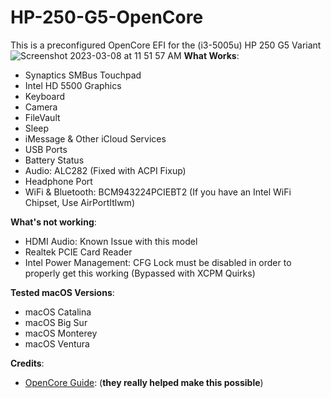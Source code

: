 # HP-250-G5-OpenCore
This is a preconfigured OpenCore EFI for the (i3-5005u) HP 250 G5 Variant
![Screenshot 2023-03-08 at 11 51 57 AM](https://user-images.githubusercontent.com/83425771/223830789-021e2833-6534-4d70-b51d-f0a1f6de5550.png)
**What Works**:
- Synaptics SMBus Touchpad
- Intel HD 5500 Graphics
- Keyboard
- Camera
- FileVault
- Sleep
- iMessage & Other iCloud Services
- USB Ports
- Battery Status
- Audio: ALC282 (Fixed with ACPI Fixup)
- Headphone Port
- WiFi & Bluetooth: BCM943224PCIEBT2 (If you have an Intel WiFi Chipset, Use AirPortItlwm)

**What's not working**:
- HDMI Audio: Known Issue with this model
- Realtek PCIE Card Reader
- Intel Power Management: CFG Lock must be disabled in order to properly get this working (Bypassed with XCPM Quirks)

**Tested macOS Versions**:
- macOS Catalina
- macOS Big Sur
- macOS Monterey
- macOS Ventura

**Credits**:
- [OpenCore Guide](https://dortania.github.io/OpenCore-Install-Guide/ "OpenCore Guide"): (**they really helped make this possible**)
